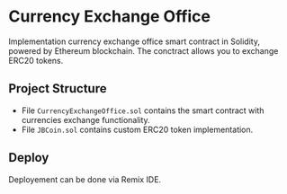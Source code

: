# Currency Exchange Office
Implementation currency exchange office smart contract in Solidity, powered by Ethereum blockchain. The conctract allows you to exchange ERC20 tokens.

## Project Structure
- File `CurrencyExchangeOffice.sol` contains the smart contract with currencies exchange functionality.
- File `JBCoin.sol` contains custom ERC20 token implementation.

## Deploy
Deployement can be done via Remix IDE.